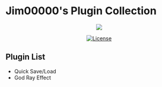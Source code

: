 # Jim00000's Plugin Collection

<div>
    <p align="center">
        <img src="https://steamcdn-a.akamaihd.net/steam/apps/1096900/header.jpg?t=1599085057">
    </p>
    <p align="center">
        <a href="https://github.com/Jim00000/RMMZ-Plugin-Collection/blob/master/LICENSE">
            <img src="https://img.shields.io/github/license/Jim00000/RMMZ-Plugin-Collection" alt="License">
        </a>
    </p>
</div>

## Plugin List
- Quick Save/Load
- God Ray Effect
